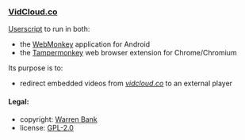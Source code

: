 ### [VidCloud.co](https://github.com/warren-bank/crx-VidCloud-co/tree/webmonkey-userscript/es5)

[Userscript](https://github.com/warren-bank/crx-VidCloud-co/raw/webmonkey-userscript/es5/webmonkey-userscript/VidCloud-co.user.js) to run in both:
* the [WebMonkey](https://github.com/warren-bank/Android-WebMonkey) application for Android
* the [Tampermonkey](https://chrome.google.com/webstore/detail/tampermonkey/dhdgffkkebhmkfjojejmpbldmpobfkfo) web browser extension for Chrome/Chromium

Its purpose is to:
* redirect embedded videos from [_vidcloud.co_](https://vidcloud.co/) to an external player

#### Legal:

* copyright: [Warren Bank](https://github.com/warren-bank)
* license: [GPL-2.0](https://www.gnu.org/licenses/old-licenses/gpl-2.0.txt)
